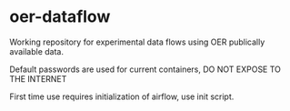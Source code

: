 # oer-dataflow
Working repository for experimental data flows using OER publically available data.

Default passwords are used for current containers, DO NOT EXPOSE TO THE INTERNET

First time use requires initialization of airflow, use init script.
